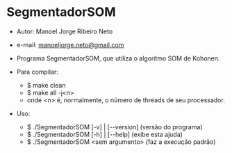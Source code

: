 # SegmentadorSOM
* Autor: Manoel Jorge Ribeiro Neto
* e-mail: manoeljorge.neto@gmail.com
* Programa SegmentadorSOM, que utiliza o algoritmo SOM de Kohonen.


* Para compilar:
  * $ make clean
  * $ make all -j\<n\>
  * onde \<n\> é, normalmente, o número de threads de seu processador.


* Uso:
  * $ ./SegmentadorSOM [-v] | [--version] (versão do programa)
  * $ ./SegmentadorSOM [-h] | [--help] (exibe esta ajuda)
  * $ ./SegmentadorSOM \<sem argumento\> (faz a execução padrão)

